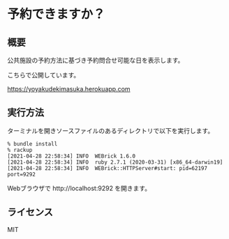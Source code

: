 # 予約できますか？

## 概要

公共施設の予約方法に基づき予約問合せ可能な日を表示します。

こちらで公開しています。

https://yoyakudekimasuka.herokuapp.com


## 実行方法

ターミナルを開きソースファイルのあるディレクトリで以下を実行します。

```
% bundle install
% rackup
[2021-04-28 22:58:34] INFO  WEBrick 1.6.0
[2021-04-28 22:58:34] INFO  ruby 2.7.1 (2020-03-31) [x86_64-darwin19]
[2021-04-28 22:58:34] INFO  WEBrick::HTTPServer#start: pid=62197 port=9292
```

Webブラウザで http://localhost:9292 を開きます。

## ライセンス

MIT
